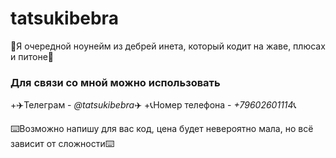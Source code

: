 # tatsukibebra #

👻Я очередной ноунейм из дебрей инета, который кодит на жаве, плюсах и питоне👻

### Для связи со мной можно использовать ###
+✈️Телеграм - *@tatsukibebra*✈️
+📞Номер телефона - *+79602601114*📞

⌨️Возможно напишу для вас код, цена будет невероятно мала, но всё зависит от сложности⌨️
